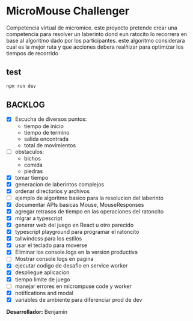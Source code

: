 # MicroMouse Challenger

Competencia virtual de micromice. este proyecto pretende crear una competencia para resolver un laberinto dond eun ratocito lo recorrera en base al algoritmo dado por los participantes. este algoritmo considerara cual es la mejor ruta y que acciones debera realñizar para optimizar los tiempos de recorrido


## test
```bash
npm run dev

```


## BACKLOG

- [x] Escucha de diversos puntos:
    * tiempo de inicio
    * tiempo de termino
    * salida encontrada
    * total de movimientos
- [ ] obstaculos:
    * bichos
    * comida
    * piedras
- [x] tomar tiempo
- [x] generacion de laberintos complejos
- [x] ordenar directorios y archivos
- [ ] ejemplo de algoritmo basico para la resolucion del laberinto
- [x] documentar APIs basicas Mouse, MouseResponses
- [x] agregar retrasos de tiempo en las operaciones del ratoncito
- [x] migrar a typescript
- [x] generar web del juego en React u otro parecido
- [x] typescript playground para programar el ratoncito
- [x] tailwindcss para los estilos
- [x] usar el teclado para moverse
- [x] Eliminar los console.logs en la version productiva 
- [ ] Mostrar console logs en pagina
- [x] ejecutar codigo de desafio en service worker
- [x] despliegue aplicacion
- [x] tiempo limite de juego
- [ ] manejar errores en micrompuse code y worker
- [x] notifications and modal
- [x] variables de ambiente para diferenciar prod de dev

**Desarrollador:** Benjamín 